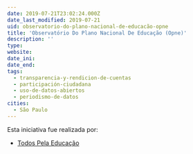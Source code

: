 ```yaml
---
date: 2019-07-21T23:02:24.000Z
date_last_modified: 2019-07-21
uid: observatorio-do-plano-nacional-de-educacão-opne
title: 'Observatório Do Plano Nacional De Educação (Opne)'
description: ''
type: 
website: 
date_ini: 
date_end: 
tags:
  - transparencia-y-rendicion-de-cuentas
  - participación-ciudadana
  - uso-de-datos-abiertos
  - periodismo-de-datos
cities: 
  - São Paulo
---
```


Esta iniciativa fue realizada por:

- [Todos Pela Educação](/organizaciones/todos-pela-educacão)

